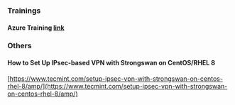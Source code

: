 ### Trainings
#### Azure Training [link](https://www.youtube.com/watch?v=0bNFkI_0jhc&feature=youtu.be)

### Others
#### How to Set Up IPsec-based VPN with Strongswan on CentOS/RHEL 8
[https://www.tecmint.com/setup-ipsec-vpn-with-strongswan-on-centos-rhel-8/amp/](https://www.tecmint.com/setup-ipsec-vpn-with-strongswan-on-centos-rhel-8/amp/)


